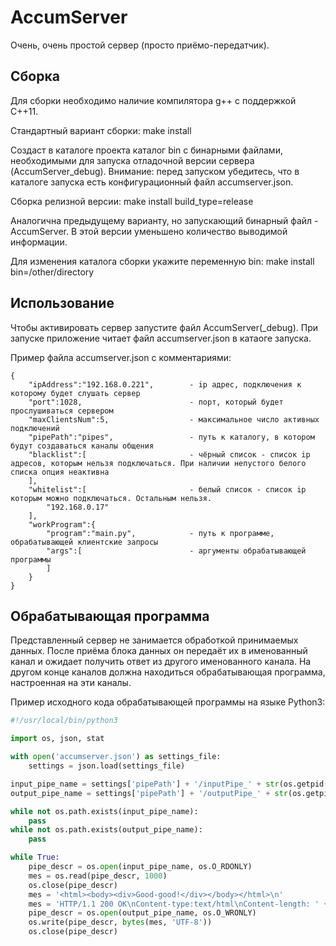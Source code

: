 # AccumServer

Очень, очень простой сервер (просто приёмо-передатчик).

## Сборка

Для сборки необходимо наличие компилятора g++ с поддержкой C++11.

Стандартный вариант сборки:
make install

Создаст в каталоге проекта каталог bin с бинарными файлами, необходимыми для запуска отладочной версии сервера (AccumServer_debug). Внимание: перед запуском убедитесь, что в каталоге запуска есть конфигурационный файл accumserver.json.

Сборка релизной версии:
make install build_type=release

Аналогична предыдущему варианту, но запускающий бинарный файл - AccumServer. В этой версии уменьшено количество выводимой информации.

Для изменения каталога сборки укажите переменную bin:
make install bin=/other/directory

## Использование

Чтобы активировать сервер запустите файл AccumServer(_debug). При запуске приложение читает файл accumserver.json в катаоге запуска.

Пример файла accumserver.json с комментариями:

```
{
	"ipAddress":"192.168.0.221",		- ip адрес, подключения к которому будет слушать сервер
	"port":1028,						- порт, который будет прослушиваться сервером
	"maxClientsNum":5,					- максимальное число активных подключений
	"pipePath":"pipes",					- путь к каталогу, в котором будут создаваться каналы общения
	"blacklist":[						- чёрный список - список ip адресов, которым нельзя подключаться. При наличии непустого белого списка опция неактивна
	],
	"whitelist":[						- белый список - список ip которым можно подключаться. Остальным нельзя.
		"192.168.0.17"
	],
	"workProgram":{
		"program":"main.py",			- путь к программе, обрабатывающей клиентские запросы
		"args":[						- аргументы обрабатывающей программы
		]
	}
}
```

## Обрабатывающая программа

Представленный сервер не занимается обработкой принимаемых данных. После приёма блока данных он передаёт их в именованный канал и ожидает получить ответ из другого именованного канала. На другом конце каналов должна находиться обрабатывающая программа, настроенная на эти каналы.

Пример исходного кода обрабатывающей программы на языке Python3:

```python
#!/usr/local/bin/python3

import os, json, stat

with open('accumserver.json') as settings_file:
	settings = json.load(settings_file)

input_pipe_name = settings['pipePath'] + '/inputPipe_' + str(os.getpid())
output_pipe_name = settings['pipePath'] + '/outputPipe_' + str(os.getpid())

while not os.path.exists(input_pipe_name):
	pass
while not os.path.exists(output_pipe_name):
	pass

while True:
	pipe_descr = os.open(input_pipe_name, os.O_RDONLY)
	mes = os.read(pipe_descr, 1000)
	os.close(pipe_descr)
	mes = '<html><body><div>Good-good!</div></body></html>\n'
	mes = 'HTTP/1.1 200 OK\nContent-type:text/html\nContent-length: ' + str(len(mes)) + '\r\n\r\n' + str(mes)
	pipe_descr = os.open(output_pipe_name, os.O_WRONLY)
	os.write(pipe_descr, bytes(mes, 'UTF-8'))
	os.close(pipe_descr)
```
